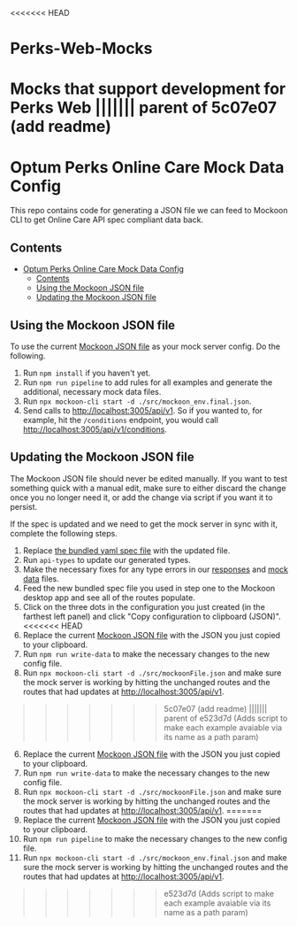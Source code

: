 <<<<<<< HEAD
# Perks-Web-Mocks
Mocks that support development for Perks Web
||||||| parent of 5c07e07 (add readme)
=======
# Optum Perks Online Care Mock Data Config

This repo contains code for generating a JSON file we can feed to Mockoon CLI to get Online Care API spec compliant data back.

## Contents

- [Optum Perks Online Care Mock Data Config](#optum-perks-online-care-mock-data-config)
  - [Contents](#contents)
  - [Using the Mockoon JSON file](#using-the-mockoon-json-file)
  - [Updating the Mockoon JSON file](#updating-the-mockoon-json-file)

## Using the Mockoon JSON file

To use the current [Mockoon JSON file](./src/mockoon_env.final.json) as your mock server config. Do the following.

1. Run `npm install` if you haven't yet.
2. Run `npm run pipeline` to add rules for all examples and generate the additional, necessary mock data files.
3. Run `npx mockoon-cli start -d ./src/mockoon_env.final.json`.
4. Send calls to [http://localhost:3005/api/v1](http://localhost:3005/api/v1). So if you wanted to, for example, hit the `/conditions` endpoint, you would call [http://localhost:3005/api/v1/conditions](http://localhost:3005/api/v1/conditions).

## Updating the Mockoon JSON file

The Mockoon JSON file should never be edited manually. If you want to test something quick with a manual edit, make sure to either discard the change once you no longer need it, or add the change via script if you want it to persist.

If the spec is updated and we need to get the mock server in sync with it, complete the following steps.

1. Replace [the bundled yaml spec file](./config/openapi.yml) with the updated file.
2. Run `api-types` to update our generated types.
3. Make the necessary fixes for any type errors in our [responses](./src/responses) and [mock data](./src/mock-data) files.
4. Feed the new bundled spec file you used in step one to the Mockoon desktop app and see all of the routes populate.
5. Click on the three dots in the configuration you just created (in the farthest left panel) and click "Copy configuration to clipboard (JSON)".
<<<<<<< HEAD
6. Replace the current [Mockoon JSON file](./src/mockoonFile.json) with the JSON you just copied to your clipboard.
7. Run `npm run write-data` to make the necessary changes to the new config file.
8. Run `npx mockoon-cli start -d ./src/mockoonFile.json` and make sure the mock server is working by hitting the unchanged routes and the routes that had updates at [http://localhost:3005/api/v1](http://localhost:3005/api/v1).
>>>>>>> 5c07e07 (add readme)
||||||| parent of e523d7d (Adds script to make each example avaiable via its name as a path param)
6. Replace the current [Mockoon JSON file](./src/mockoonFile.json) with the JSON you just copied to your clipboard.
7. Run `npm run write-data` to make the necessary changes to the new config file.
8. Run `npx mockoon-cli start -d ./src/mockoonFile.json` and make sure the mock server is working by hitting the unchanged routes and the routes that had updates at [http://localhost:3005/api/v1](http://localhost:3005/api/v1).
=======
6. Replace the current [Mockoon JSON file](./src/mockoon_env.final.json) with the JSON you just copied to your clipboard.
7. Run `npm run pipeline` to make the necessary changes to the new config file.
8. Run `npx mockoon-cli start -d ./src/mockoon_env.final.json` and make sure the mock server is working by hitting the unchanged routes and the routes that had updates at [http://localhost:3005/api/v1](http://localhost:3005/api/v1).
>>>>>>> e523d7d (Adds script to make each example avaiable via its name as a path param)
